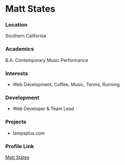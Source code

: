 # Matt States

### Location

Southern California

### Academics

B.A. Contemporary Music Performance

### Interests

- Web Development, Coffee, Music, Tennis, Running

### Development

- Web Developer & Team Lead

### Projects

- lampsplus.com

### Profile Link

[Matt States](https://github.com/mattstates)